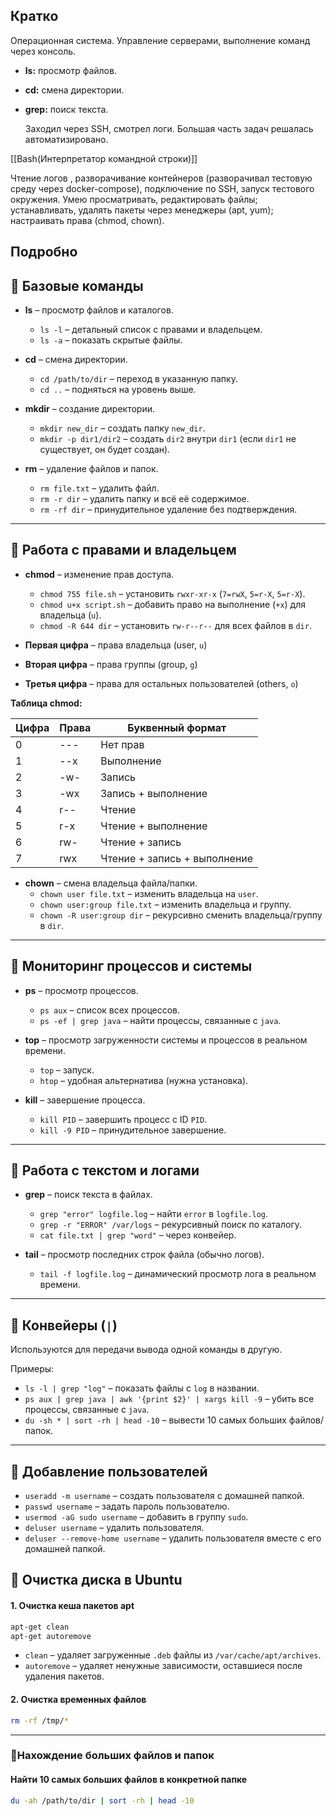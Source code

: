 ## Кратко
Операционная система. Управление серверами, выполнение команд через консоль.

- **ls:** просмотр файлов.
- **cd:** смена директории.
- **grep:** поиск текста.  
    
    Заходил через SSH, смотрел логи. Большая часть задач решалась автоматизировано.

[[Bash(Интерпретатор командной строки)]]

Чтение логов , разворачивание контейнеров (разворачивал тестовую среду через docker-compose), подключение по SSH, запуск тестового окружения. Умею просматривать, редактировать файлы; устанавливать, удалять пакеты через менеджеры (apt, yum); настраивать права (chmod, chown).

## Подробно

## 🔹 Базовые команды

- **ls** – просмотр файлов и каталогов.
    
    - `ls -l` – детальный список с правами и владельцем.
    - `ls -a` – показать скрытые файлы.
- **cd** – смена директории.
    
    - `cd /path/to/dir` – переход в указанную папку.
    - `cd ..` – подняться на уровень выше.
- **mkdir** – создание директории.
    
    - `mkdir new_dir` – создать папку `new_dir`.
    - `mkdir -p dir1/dir2` – создать `dir2` внутри `dir1` (если `dir1` не существует, он будет создан).
- **rm** – удаление файлов и папок.
    
    - `rm file.txt` – удалить файл.
    - `rm -r dir` – удалить папку и всё её содержимое.
    - `rm -rf dir` – принудительное удаление без подтверждения.

---

## 🔹 Работа с правами и владельцем

- **chmod** – изменение прав доступа.
    - `chmod 755 file.sh` – установить `rwxr-xr-x` (`7=rwX`, `5=r-X`, `5=r-X`).
    - `chmod u+x script.sh` – добавить право на выполнение (`+x`) для владельца (`u`).
    - `chmod -R 644 dir` – установить `rw-r--r--` для всех файлов в `dir`.

- **Первая цифра** – права владельца (user, `u`)
- **Вторая цифра** – права группы (group, `g`)
- **Третья цифра** – права для остальных пользователей (others, `o`)

**Таблица chmod:**

|Цифра|Права|Буквенный формат|
|---|---|---|
|0|---|Нет прав|
|1|--x|Выполнение|
|2|-w-|Запись|
|3|-wx|Запись + выполнение|
|4|r--|Чтение|
|5|r-x|Чтение + выполнение|
|6|rw-|Чтение + запись|
|7|rwx|Чтение + запись + выполнение|

- **chown** – смена владельца файла/папки.
    - `chown user file.txt` – изменить владельца на `user`.
    - `chown user:group file.txt` – изменить владельца и группу.
    - `chown -R user:group dir` – рекурсивно сменить владельца/группу в `dir`.

---

## 🔹 Мониторинг процессов и системы

- **ps** – просмотр процессов.
    
    - `ps aux` – список всех процессов.
    - `ps -ef | grep java` – найти процессы, связанные с `java`.
- **top** – просмотр загруженности системы и процессов в реальном времени.
    
    - `top` – запуск.
    - `htop` – удобная альтернатива (нужна установка).
- **kill** – завершение процесса.
    
    - `kill PID` – завершить процесс с ID `PID`.
    - `kill -9 PID` – принудительное завершение.

---

## 🔹 Работа с текстом и логами

- **grep** – поиск текста в файлах.
    
    - `grep "error" logfile.log` – найти `error` в `logfile.log`.
    - `grep -r "ERROR" /var/logs` – рекурсивный поиск по каталогу.
    - `cat file.txt | grep "word"` – через конвейер.
- **tail** – просмотр последних строк файла (обычно логов).
    
    - `tail -f logfile.log` – динамический просмотр лога в реальном времени.

---

## 🔹 Конвейеры (`|`)

Используются для передачи вывода одной команды в другую.

Примеры:

- `ls -l | grep "log"` – показать файлы с `log` в названии.
- `ps aux | grep java | awk '{print $2}' | xargs kill -9` – убить все процессы, связанные с `java`.
- `du -sh * | sort -rh | head -10` – вывести 10 самых больших файлов/папок.

---
## 🔹 Добавление пользователей

- `useradd -m username` – создать пользователя с домашней папкой.
- `passwd username` – задать пароль пользователю.
- `usermod -aG sudo username` – добавить в группу `sudo`.
- `deluser username` – удалить пользователя.
- `deluser --remove-home username` – удалить пользователя вместе с его домашней папкой.


## 🔹 **Очистка диска в Ubuntu**

#### **1. Очистка кеша пакетов apt**

```bash
apt-get clean
apt-get autoremove
```

- `clean` – удаляет загруженные `.deb` файлы из `/var/cache/apt/archives`.
- `autoremove` – удаляет ненужные зависимости, оставшиеся после удаления пакетов.


#### **2. Очистка временных файлов**

```bash
rm -rf /tmp/*
```

---

### 🔹**Нахождение больших файлов и папок**

#### **Найти 10 самых больших файлов в конкретной папке**

```bash
du -ah /path/to/dir | sort -rh | head -10
```